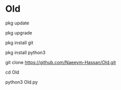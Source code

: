 # Old


pkg update

 pkg upgrade

 pkg install git

 pkg install python3

 git clone https://github.com/Naeeym-Hassan/Old.git

 cd Old

 python3 Old.py
